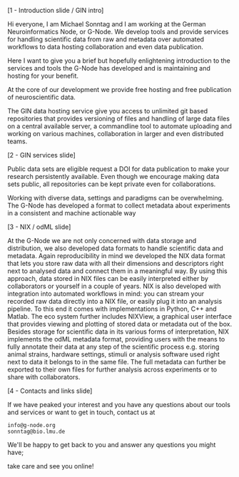 [1 - Introduction slide / GIN intro]

Hi everyone, I am Michael Sonntag and I am working at the German Neuroinformatics Node, or G-Node. We develop tools and provide services for handling scientific data from raw and metadata over automated workflows to data hosting collaboration and even data publication.

Here I want to give you a brief but hopefully enlightening introduction to the services and tools the G-Node has developed and is maintaining and hosting for your benefit.

At the core of our development we provide free hosting and free publication of neuroscientific data.

The GIN data hosting service give you access to unlimited git based repositories that provides versioning of files and handling of large data files on a central available server, a commandline tool to automate uploading and working on various machines, collaboration in larger and even distributed teams.

[2 - GIN services slide]

Public data sets are eligible request a DOI for data publication to make your research persistently available.
Even though we encourage making data sets public, all repositories can be kept private even for collaborations.

Working with diverse data, settings and paradigms can be overwhelming. The G-Node has developed a format to collect metadata about experiments in a consistent and machine actionable way

[3 - NIX / odML slide]

At the G-Node we are not only concerned with data storage and distribution, we also developed data formats to handle scientific data and metadata.
Again reproducibility in mind we developed the NIX data format that lets you store raw data with all their dimensions and descriptors right next to analysed data and connect them in a meaningful way. By using this approach, data stored in NIX files can be easily interpreted either by collaborators or yourself in a couple of years.
NIX is also developed with integration into automated workflows in mind: you can stream your recorded raw data directly into a NIX file, or easily plug it into an analysis pipeline. To this end it comes with implementations in Python, C++ and Matlab. The eco system further includes NIXView, a graphical user interface that provides viewing and plotting of stored data or metadata out of the box.
Besides storage for scientific data in its various forms of interpretation, NIX implements the odML metadata format, providing users with the means to fully annotate their data at any step of the scientific process e.g. storing animal strains, hardware settings, stimuli or analysis software used right next to data it belongs to in the same file. The full metadata can further be exported to their own files for further analysis across experiments or to share with collaborators.

[4 - Contacts and links slide]

If we have peaked your interest and you have any questions about our tools and services or want to get in touch, contact us at

    info@g-node.org
    sonntag@bio.lmu.de

We'll be happy to get back to you and answer any questions you might have;

take care and see you online!
